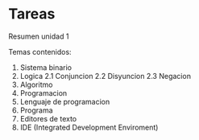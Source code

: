 # Tareas

Resumen unidad 1

Temas contenidos:
1. Sistema binario
2. Logica
    2.1 Conjuncion
    2.2 Disyuncion
    2.3 Negacion
3. Algoritmo 
4. Programacion 
5. Lenguaje de programacion
6. Programa
7. Editores de texto
8. IDE (Integrated Development Enviroment)

